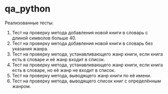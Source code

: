 # qa_python
Реализованные тесты:
1. Тест на проверку метода добавления новой книги в словарь с длиной символов больше 40.
2. Тест на проверку метода добавления новой книги в словарь без указания жанра.
3. Тест на проверку метода, устанавливающего жанр книги, если книга есть в словаре и её жанр входит в список.
4. Тест на проверку метода, устанавливающего жанр книги, если книга есть в словаре, но её жанр не входит в список.
5. Тест на проверку метода, выводящего жанр книги по её имени.
6. Тест на проверку метода, выводящего список книг с определённым жанром.